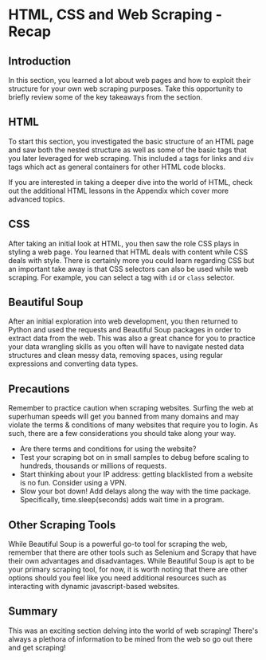 
# HTML, CSS and Web Scraping -  Recap

## Introduction

In this section, you learned a lot about web pages and how to exploit their structure for your own web scraping purposes. Take this opportunity to briefly review some of the key takeaways from the section.

## HTML

To start this section, you investigated the basic structure of an HTML page and saw both the nested structure as well as some of the basic tags that you later leveraged for web scraping. This included `a` tags for links and `div` tags which act as general containers for other HTML code blocks.

If you are interested in taking a deeper dive into the world of HTML, check out the additional HTML lessons in the Appendix which cover more advanced topics. 

## CSS

After taking an initial look at HTML, you then saw the role CSS plays in styling a web page. You learned that HTML deals with content while CSS deals with style. There is certainly more you could learn regarding CSS but an important take away is that CSS selectors can also be used while web scraping. For example, you can select a tag with `id` or `class` selector.

## Beautiful Soup

After an initial exploration into web development, you then returned to Python and used the requests and Beautiful Soup packages in order to extract data from the web. This was also a great chance for you to practice your data wrangling skills as you often will have to navigate nested data structures and clean messy data, removing spaces, using regular expressions and converting data types. 

## Precautions

Remember to practice caution when scraping websites. Surfing the web at superhuman speeds will get you banned from many domains and may violate the terms & conditions of many websites that require you to login. As such, there are a few considerations you should take along your way.

* Are there terms and conditions for using the website?
* Test your scraping bot on in small samples to debug before scaling to hundreds, thousands or millions of requests.
* Start thinking about your IP address: getting blacklisted from a website is no fun. Consider using a VPN.
* Slow your bot down! Add delays along the way with the time package. Specifically, time.sleep(seconds) adds wait time in a program.

## Other Scraping Tools

While Beautiful Soup is a powerful go-to tool for scraping the web, remember that there are other tools such as Selenium and Scrapy that have their own advantages and disadvantages. While Beautiful Soup is apt to be your primary scraping tool, for now, it is worth noting that there are other options should you feel like you need additional resources such as interacting with dynamic javascript-based websites.

## Summary

This was an exciting section delving into the world of web scraping! There's always a plethora of information to be mined from the web so go out there and get scraping!
